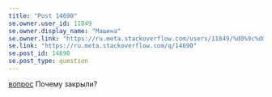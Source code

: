 ```yaml
---
title: "Post 14690"
se.owner.user_id: 11849
se.owner.display_name: "Машина"
se.owner.link: "https://ru.meta.stackoverflow.com/users/11849/%d0%9c%d0%b0%d1%88%d0%b8%d0%bd%d0%b0"
se.link: "https://ru.meta.stackoverflow.com/q/14690"
se.post_id: 14690
se.post_type: question
---
```

<p><a href="https://ru.stackoverflow.com/q/1616193/11849">вопрос</a>
Почему закрыли?</p>
